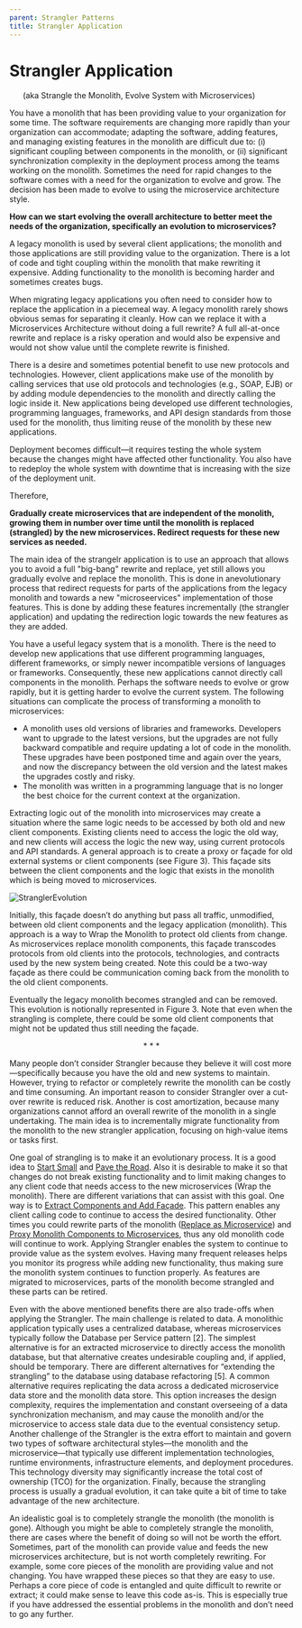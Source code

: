 ```yaml
---
parent: Strangler Patterns
title: Strangler Application
---
```

# Strangler Application
&nbsp;&nbsp;&nbsp;&nbsp;&nbsp;&nbsp;(aka Strangle the Monolith, Evolve System with Microservices)
   
You have a monolith that has been providing value to your organization for some time. The software requirements are changing more rapidly than your organization can accommodate; adapting the software, adding features, and managing existing features in the monolith are difficult due to: (i) significant coupling between components in the monolith, or (ii) significant synchronization complexity in the deployment process among the teams working on the monolith. Sometimes the need for rapid changes to the software comes with a need for the organization to evolve and grow. The decision has been made to evolve to using the microservice architecture style.

**How can we start evolving the overall architecture to better meet the needs of the organization, specifically an evolution to microservices?**

A legacy monolith is used by several client applications; the monolith and those applications are still providing value to the organization. There is a lot of code and tight coupling within the monolith that make rewriting it expensive. Adding functionality to the monolith is becoming harder and sometimes creates bugs. 

When migrating legacy applications you often need to consider how to replace the application in a piecemeal way. A legacy monolith rarely shows obvious semas for separating it cleanly. How can we replace it with a Microservices Architecture without doing a full rewrite? A full all-at-once rewrite and replace is a risky operation and would also be expensive and would not show value until the complete rewrite is finished.

There is a desire and sometimes potential benefit to use new protocols and technologies. However, client applications make use of the monolith by calling services that use old protocols and technologies (e.g., SOAP, EJB) or by adding module dependencies to the monolith and directly calling the logic inside it. 
New applications being developed use different technologies, programming languages, frameworks, and API design standards from those used for the monolith, thus limiting reuse of the monolith by these new applications.

Deployment becomes difficult—it requires testing the whole system because the changes might have affected other functionality. You also have to redeploy the whole system with downtime that is increasing with the size of the deployment unit.

Therefore,

**Gradually create microservices that are independent of the monolith, growing them in number over time until the monolith is replaced (strangled) by the new microservices. Redirect requests for these new services as needed.**

The main idea of the strangelr application is to use an approach that allows you to avoid a full "big-bang" rewrite and replace, yet still allows you gradually evolve and replace the monolith. This is done in anevolutionary process that redirect requests for parts of the applications from the legacy monolith and towards a new "microseervices" implementation of those features. This is done by adding these features incrementally (the strangler application) and updating the redirection logic towards the new features as they are added.

You have a useful legacy system that is a monolith. There is the need to develop new applications that use different programming languages, different frameworks, or simply newer incompatible versions of languages or frameworks. Consequently, these new applications cannot directly call components in the monolith. Perhaps the software needs to evolve or grow rapidly, but it is getting harder to evolve the current system. The following situations can complicate the process of transforming a monolith to microservices:
* A monolith uses old versions of libraries and frameworks. Developers want to upgrade to the latest versions, but the upgrades are not fully backward compatible and require updating a lot of code in the monolith. These upgrades have been postponed time and again over the years, and now the discrepancy between the old version and the latest makes the upgrades costly and risky. 
* The monolith was written in a programming language that is no longer the best choice for the current context at the organization. 

Extracting logic out of the monolith into microservices may create a situation where the same logic needs to be accessed by both old and new client components. Existing clients need to access the logic the old way, and new clients will access the logic the new way, using current protocols and API standards. A general approach is to create a proxy or façade for old external systems or client components (see Figure 3). This façade sits between the client components and the logic that exists in the monolith which is being moved to microservices. 

![StranglerEvolution](../assets/StranglerFacadeOverview.png)

Initially, this façade doesn’t do anything but pass all traffic, unmodified, between old client components and the legacy application (monolith). This approach is a way to Wrap the Monolith to protect old clients from change. As microservices replace monolith components, this façade transcodes protocols from old clients into the protocols, technologies, and contracts used by the new system being created. Note this could be a two-way façade as there could be communication coming back from the monolith to the old client components.

Eventually the legacy monolith becomes strangled and can be removed. This evolution is notionally represented in Figure 3. Note that even when the strangling is complete, there could be some old client components that might not be updated thus still needing the façade.

<p align="center">* * *</p>

Many people don’t consider Strangler because they believe it will cost more—specifically because you have the old and new systems to maintain. However, trying to refactor or completely rewrite the monolith can be costly and time consuming. An important reason to consider Strangler over a cut-over rewrite is reduced risk. Another is cost amortization, because many organizations cannot afford an overall rewrite of the monolith in a single undertaking. The main idea is to incrementally migrate functionality from the monolith to the new strangler application, focusing on high-value items or tasks first. 

One goal of strangling is to make it an evolutionary process. It is a good idea to [Start Small](Start-Small.md) and [Pave the Road](Pave-the-Road.md). Also it is desirable to make it so that changes do not break existing functionality and to limit making changes to any client code that needs access to the new microservices (Wrap the monolith). There are different variations that can assist with this goal. One way is to [Extract Components and Add Façade](Extract-Component-and-Add-Facade.md). This pattern enables any client calling code to continue to access the desired functionality. Other times you could rewrite parts of the monolith ([Replace as Microservice](Replace-as-Microservice.md)) and [Proxy Monolith Components to Microservices](Proxy-Monolith-Components-to-Microservices.md), thus any old monolith code will continue to work.
Applying Strangler enables the system to continue to provide value as the system evolves. Having many frequent releases helps you monitor its progress while adding new functionality, thus making sure the monolith system continues to function properly. As features are migrated to microservices, parts of the monolith become strangled and these parts can be retired. 

Even with the above mentioned benefits there are also trade-offs when applying the Strangler. The main challenge is related to data. A monolithic application typically uses a centralized database, whereas microservices typically follow the Database per Service pattern [2]. The simplest alternative is for an extracted microservice to directly access the monolith database, but that alternative creates undesirable coupling and, if applied, should be temporary. There are different alternatives for “extending the strangling” to the database using database refactoring [5]. A common alternative requires replicating the data across a dedicated microservice data store and the monolith data store. This option increases the design complexity, requires the implementation and constant overseeing of a data synchronization mechanism, and may cause the monolith and/or the microservice to access stale data due to the eventual consistency setup. Another challenge of the Strangler is the extra effort to maintain and govern two types of software architectural styles—the monolith and the microservice—that typically use different implementation technologies, runtime environments, infrastructure elements, and deployment procedures. This technology diversity may significantly increase the total cost of ownership (TCO) for the organization. Finally, because the strangling process is usually a gradual evolution, it can take quite a bit of time to take advantage of the new architecture. 

An idealistic goal is to completely strangle the monolith (the monolith is gone). Although you might be able to completely strangle the monolith, there are cases where the benefit of doing so will not be worth the effort. Sometimes, part of the monolith can provide value and feeds the new microservices architecture, but is not worth completely rewriting. For example, some core pieces of the monolith are providing value and not changing. You have wrapped these pieces so that they are easy to use. Perhaps a core piece of code is entangled and quite difficult to rewrite or extract; it could make sense to leave this code as-is. This is especially true if you have addressed the essential problems in the monolith and don’t need to go any further.

